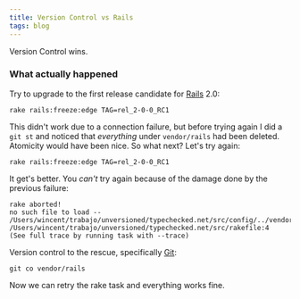 ```yaml
---
title: Version Control vs Rails
tags: blog
---
```


Version Control wins.

### What actually happened

Try to upgrade to the first release candidate for [Rails](http://typechecked.net/wiki/Rails) 2.0:

    rake rails:freeze:edge TAG=rel_2-0-0_RC1

This didn't work due to a connection failure, but before trying again I did a `git st` and noticed that _everything_ under `vendor/rails` had been deleted. Atomicity would have been nice. So what next? Let's try again:

    rake rails:freeze:edge TAG=rel_2-0-0_RC1

It get's better. You _can't_ try again because of the damage done by the previous failure:

    rake aborted!
    no such file to load -- /Users/wincent/trabajo/unversioned/typechecked.net/src/config/../vendor/rails/railties/lib/initializer
    /Users/wincent/trabajo/unversioned/typechecked.net/src/rakefile:4
    (See full trace by running task with --trace)

Version control to the rescue, specifically [Git](http://typechecked.net/wiki/Git):

    git co vendor/rails

Now we can retry the rake task and everything works fine.

